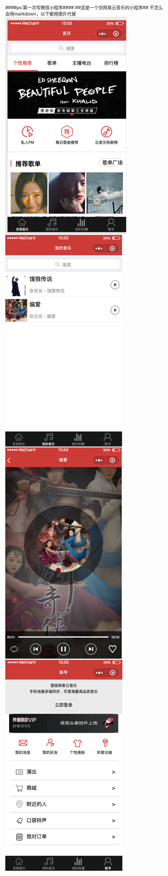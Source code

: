 ####ps:第一次写微信小程序####
##这是一个仿网易云音乐的小程序##
不怎么会用markdown，以下都用图片代替
 ![image](https://github.com/byformer/wechat-music/blob/master/head.png)
 ![image](https://github.com/byformer/wechat-music/blob/master/my.png)
 ![image](https://github.com/byformer/wechat-music/blob/master/bofang.png)
 ![image](https://github.com/byformer/wechat-music/blob/master/denglu.png)
